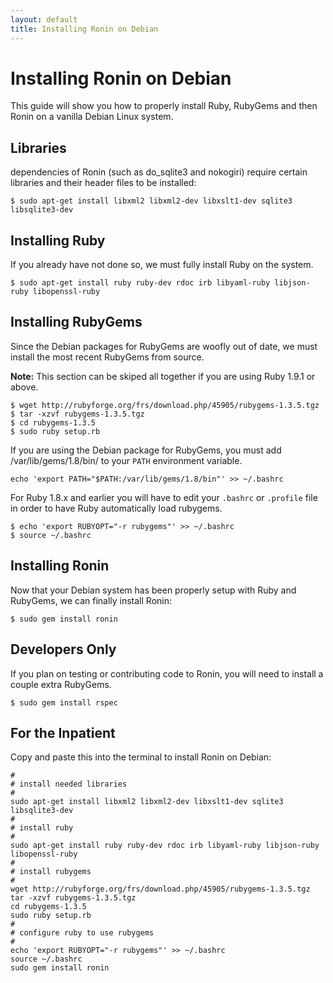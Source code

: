 ```yaml
---
layout: default
title: Installing Ronin on Debian
---
```


Installing Ronin on Debian
==========================

This guide will show you how to properly install Ruby, RubyGems and then
Ronin on a vanilla Debian Linux system.

Libraries
---------

dependencies of Ronin (such as do_sqlite3 and nokogiri) require certain
libraries and their header files to be installed:

    $ sudo apt-get install libxml2 libxml2-dev libxslt1-dev sqlite3 libsqlite3-dev

Installing Ruby
---------------

If you already have not done so, we must fully install Ruby on the system.

    $ sudo apt-get install ruby ruby-dev rdoc irb libyaml-ruby libjson-ruby libopenssl-ruby

Installing RubyGems
-------------------

Since the Debian packages for RubyGems are woofly out of date, we
must install the most recent RubyGems from source.

<div class="note">
  <p>
  <b>Note:</b> This section can be skiped all together if you are using
  Ruby 1.9.1 or above.
  </p>
</div>

    $ wget http://rubyforge.org/frs/download.php/45905/rubygems-1.3.5.tgz
    $ tar -xzvf rubygems-1.3.5.tgz
    $ cd rubygems-1.3.5
    $ sudo ruby setup.rb

If you are using the Debian package for RubyGems, you must
add /var/lib/gems/1.8/bin/ to your `PATH` environment variable.

    echo 'export PATH="$PATH:/var/lib/gems/1.8/bin"' >> ~/.bashrc

For Ruby 1.8.x and earlier you will have to edit your `.bashrc` or
`.profile` file in order to have Ruby automatically load rubygems.

    $ echo 'export RUBYOPT="-r rubygems"' >> ~/.bashrc
    $ source ~/.bashrc

Installing Ronin
----------------

Now that your Debian system has been properly setup with Ruby and RubyGems,
we can finally install Ronin:

    $ sudo gem install ronin

Developers Only
---------------

If you plan on testing or contributing code to Ronin, you will need to
install a couple extra RubyGems.

    $ sudo gem install rspec

For the Inpatient
-----------------

Copy and paste this into the terminal to install Ronin on Debian:

    #
    # install needed libraries
    #
    sudo apt-get install libxml2 libxml2-dev libxslt1-dev sqlite3 libsqlite3-dev
    #
    # install ruby
    #
    sudo apt-get install ruby ruby-dev rdoc irb libyaml-ruby libjson-ruby libopenssl-ruby
    #
    # install rubygems
    #
    wget http://rubyforge.org/frs/download.php/45905/rubygems-1.3.5.tgz
    tar -xzvf rubygems-1.3.5.tgz
    cd rubygems-1.3.5
    sudo ruby setup.rb
    #
    # configure ruby to use rubygems
    #
    echo 'export RUBYOPT="-r rubygems"' >> ~/.bashrc
    source ~/.bashrc
    sudo gem install ronin

